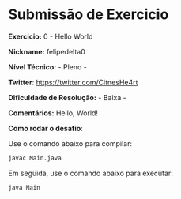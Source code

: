 # Submissão de Exercicio

**Exercicio:** 0 - Hello World

**Nickname:** felipedelta0

**Nível Técnico:** - Pleno -

**Twitter**: https://twitter.com/CitnesHe4rt

**Dificuldade de Resolução:** - Baixa -

**Comentários:** Hello, World!

**Como rodar o desafio**: 

Use o comando abaixo para compilar: 
```bash
javac Main.java
```
Em seguida, use o comando abaixo para executar:
```bash
java Main
```
